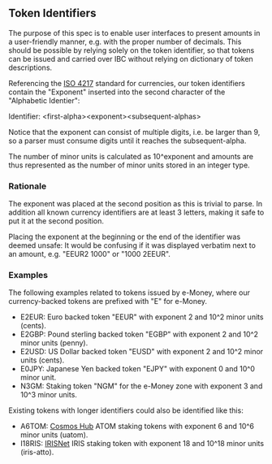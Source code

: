 ## Token Identifiers

The purpose of this spec is to enable user interfaces to present amounts in a user-friendly manner, e.g. with the proper number of decimals.
This should be possible by relying solely on the token identifier, so that tokens can be issued and carried over IBC without relying on dictionary of token descriptions.

Referencing the [ISO 4217](https://www.iso.org/iso-4217-currency-codes.html) standard for currencies, our token identifiers contain the "Exponent" inserted into the second character of the "Alphabetic Identier": 

Identifier: &lt;first-alpha&gt;&lt;exponent&gt;&lt;subsequent-alphas&gt;

Notice that the exponent can consist of multiple digits, i.e. be larger than 9, so a parser must consume digits until it reaches the subsequent-alpha.

The number of minor units is calculated as 10^exponent and amounts are thus represented as the number of minor units stored in an integer type.

### Rationale
The exponent was placed at the second position as this is trivial to parse. In addition all known currency identifiers are at least 3 letters, making it safe to put it at the second position.

Placing the exponent at the beginning or the end of the identifier was deemed unsafe: It would be confusing if it was displayed verbatim next to an amount, e.g. "EEUR2 1000" or "1000 2EEUR".

### Examples
The following examples related to tokens issued by e-Money, where our currency-backed tokens are prefixed with "E" for e-Money.


* E2EUR: Euro backed token "EEUR" with exponent 2 and 10^2 minor units (cents).
* E2GBP: Pound sterling backed token "EGBP" with exponent 2 and 10^2 minor units (penny).
* E2USD: US Dollar backed token "EUSD" with exponent 2 and 10^2 minor units (cents).
* E0JPY: Japanese Yen backed token "EJPY" with exponent 0 and 10^0 minor unit.
* N3GM: Staking token "NGM" for the e-Money zone with exponent 3 and 10^3 minor units.

Existing tokens with longer identifiers could also be identified like this:
* A6TOM: [Cosmos Hub](https://cosmos.network) ATOM staking tokens with exponent 6 and 10^6 minor units (uatom).
* I18RIS: [IRISNet](https://irisnet.org) IRIS staking token with exponent 18 and 10^18 minor units (iris-atto).
